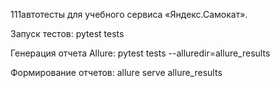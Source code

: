 111автотесты для учебного сервиса «Яндекс.Самокат».

Запуск тестов: pytest tests

Генерация отчета Allure: pytest tests --alluredir=allure_results

Формирование отчетов: allure serve allure_results
